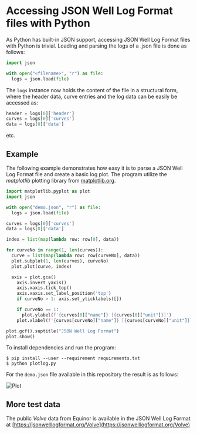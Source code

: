 # Accessing JSON Well Log Format files with Python

As Python has built-in JSON support, accessing JSON Well Log Format files with
Python is trivial. Loading and parsing the logs of a .json file is done as follows:

```python
import json

with open("<filename>", "r") as file:
  logs = json.load(file)
```

The ```logs``` instance now holds the content of the file in a structural form,
where the header data, curve entries and the log data can be easily be accessed as:

```python
header = logs[0]['header']
curves = logs[0]['curves']
data = logs[0]['data']
```

etc.


## Example

The following example demonstrates how easy it is to parse a JSON Well Log Format
file and create a basic log plot. The program utilize the
_matplotlib_ plotting library from [matplotlib.org](https://matplotlib.org).


```python
import matplotlib.pyplot as plot
import json

with open("demo.json", "r") as file:
  logs = json.load(file)

curves = logs[0]['curves']
data = logs[0]['data']

index = list(map(lambda row: row[0], data))

for curveNo in range(1, len(curves)):
  curve = list(map(lambda row: row[curveNo], data))
  plot.subplot(1, len(curves), curveNo)
  plot.plot(curve, index)

  axis = plot.gca()
    axis.invert_yaxis()
    axis.xaxis.tick_top()
    axis.xaxis.set_label_position('top')
    if curveNo > 1: axis.set_yticklabels([])

    if curveNo == 1:
      plot.ylabel(f'{curves[0]["name"]} [{curves[0]["unit"]}]')
    plot.xlabel(f'{curves[curveNo]["name"]} [{curves[curveNo]["unit"]}]')

plot.gcf().suptitle("JSON Well Log Format")
plot.show()
```


To install dependencies and run the program:

```
$ pip install --user --requirement requirements.txt
$ python plotlog.py
```


For the ```demo.json``` file available in this repository the result is as follows:


![Plot](https://petroware.no/images/pythonPlot.png)



## More test data

The public _Volve_ data from Equinor is available in the JSON Well Log Format
at [https://jsonwelllogformat.org/Volve](https://jsonwelllogformat.org/Volve)

